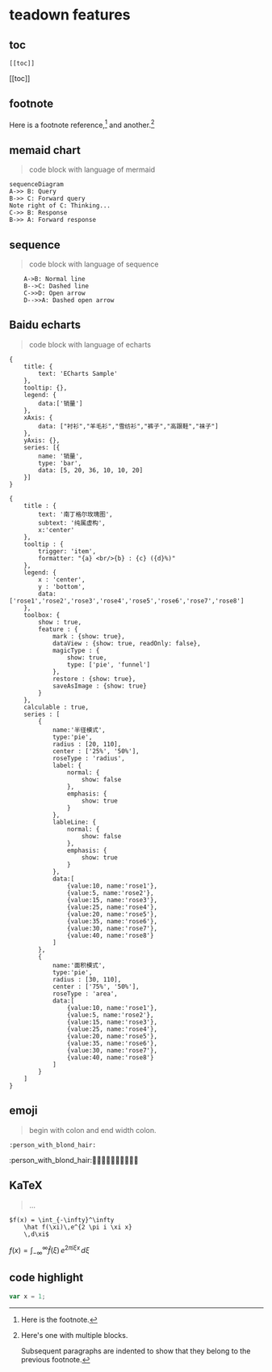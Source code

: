 # teadown features

## toc

```
[[toc]]
```

[[toc]]

## footnote

Here is a footnote reference,[^1] and another.[^longnote]

[^1]: Here is the footnote.

[^longnote]: Here's one with multiple blocks.

    Subsequent paragraphs are indented to show that they
belong to the previous footnote.


## memaid chart

> code block with language of mermaid


```mermaid
sequenceDiagram
A->> B: Query
B->> C: Forward query
Note right of C: Thinking...
C->> B: Response
B->> A: Forward response
```

## sequence

> code block with language of sequence


```sequence
    A->B: Normal line
    B-->C: Dashed line
    C->>D: Open arrow
    D-->>A: Dashed open arrow
```
## Baidu echarts

> code block with language of echarts

```echarts
{
    title: {
        text: 'ECharts Sample'
    },
    tooltip: {},
    legend: {
        data:['销量']
    },
    xAxis: {
        data: ["衬衫","羊毛衫","雪纺衫","裤子","高跟鞋","袜子"]
    },
    yAxis: {},
    series: [{
        name: '销量',
        type: 'bar',
        data: [5, 20, 36, 10, 10, 20]
    }]
}
```

```echarts
{
    title : {
        text: '南丁格尔玫瑰图',
        subtext: '纯属虚构',
        x:'center'
    },
    tooltip : {
        trigger: 'item',
        formatter: "{a} <br/>{b} : {c} ({d}%)"
    },
    legend: {
        x : 'center',
        y : 'bottom',
        data:['rose1','rose2','rose3','rose4','rose5','rose6','rose7','rose8']
    },
    toolbox: {
        show : true,
        feature : {
            mark : {show: true},
            dataView : {show: true, readOnly: false},
            magicType : {
                show: true,
                type: ['pie', 'funnel']
            },
            restore : {show: true},
            saveAsImage : {show: true}
        }
    },
    calculable : true,
    series : [
        {
            name:'半径模式',
            type:'pie',
            radius : [20, 110],
            center : ['25%', '50%'],
            roseType : 'radius',
            label: {
                normal: {
                    show: false
                },
                emphasis: {
                    show: true
                }
            },
            lableLine: {
                normal: {
                    show: false
                },
                emphasis: {
                    show: true
                }
            },
            data:[
                {value:10, name:'rose1'},
                {value:5, name:'rose2'},
                {value:15, name:'rose3'},
                {value:25, name:'rose4'},
                {value:20, name:'rose5'},
                {value:35, name:'rose6'},
                {value:30, name:'rose7'},
                {value:40, name:'rose8'}
            ]
        },
        {
            name:'面积模式',
            type:'pie',
            radius : [30, 110],
            center : ['75%', '50%'],
            roseType : 'area',
            data:[
                {value:10, name:'rose1'},
                {value:5, name:'rose2'},
                {value:15, name:'rose3'},
                {value:25, name:'rose4'},
                {value:20, name:'rose5'},
                {value:35, name:'rose6'},
                {value:30, name:'rose7'},
                {value:40, name:'rose8'}
            ]
        }
    ]
}
```


## emoji

> begin with colon and end width colon.

```
:person_with_blond_hair:
```
:person_with_blond_hair::man_with_gua_pi_mao::man_with_turban::construction_worker::cop::angel::princess::smiley_cat::smile_cat::heart_eyes_cat:

## KaTeX

> $...$

```
$f(x) = \int_{-\infty}^\infty
    \hat f(\xi)\,e^{2 \pi i \xi x}
    \,d\xi$
```

$f(x) = \int_{-\infty}^\infty
    \hat f(\xi)\,e^{2 \pi i \xi x}
    \,d\xi$



## code highlight

```js
var x = 1;
```